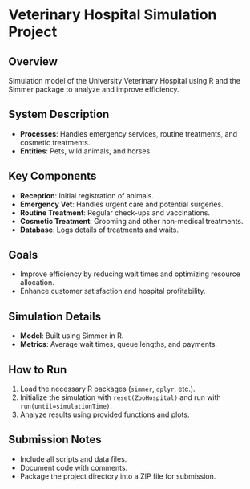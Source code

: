 # Veterinary Hospital Simulation Project

## Overview
Simulation model of the University Veterinary Hospital using R and the Simmer package to analyze and improve efficiency.

## System Description
- **Processes**: Handles emergency services, routine treatments, and cosmetic treatments.
- **Entities**: Pets, wild animals, and horses.

## Key Components
- **Reception**: Initial registration of animals.
- **Emergency Vet**: Handles urgent care and potential surgeries.
- **Routine Treatment**: Regular check-ups and vaccinations.
- **Cosmetic Treatment**: Grooming and other non-medical treatments.
- **Database**: Logs details of treatments and waits.

## Goals
- Improve efficiency by reducing wait times and optimizing resource allocation.
- Enhance customer satisfaction and hospital profitability.

## Simulation Details
- **Model**: Built using Simmer in R.
- **Metrics**: Average wait times, queue lengths, and payments.

## How to Run
1. Load the necessary R packages (`simmer`, `dplyr`, etc.).
2. Initialize the simulation with `reset(ZooHospital)` and run with `run(until=simulationTime)`.
3. Analyze results using provided functions and plots.

## Submission Notes
- Include all scripts and data files.
- Document code with comments.
- Package the project directory into a ZIP file for submission.
